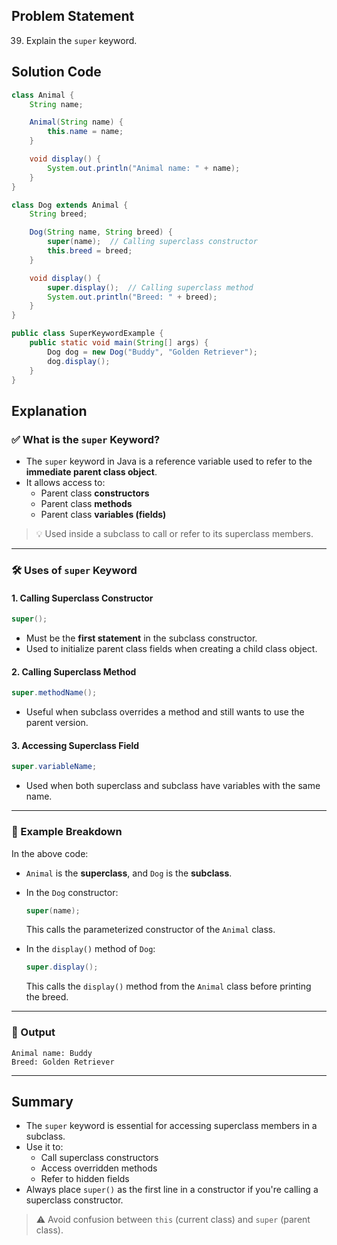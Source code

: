 ## Problem Statement  
39. Explain the `super` keyword.

## Solution Code  
```java
class Animal {
    String name;

    Animal(String name) {
        this.name = name;
    }

    void display() {
        System.out.println("Animal name: " + name);
    }
}

class Dog extends Animal {
    String breed;

    Dog(String name, String breed) {
        super(name);  // Calling superclass constructor
        this.breed = breed;
    }

    void display() {
        super.display();  // Calling superclass method
        System.out.println("Breed: " + breed);
    }
}

public class SuperKeywordExample {
    public static void main(String[] args) {
        Dog dog = new Dog("Buddy", "Golden Retriever");
        dog.display();
    }
}
```

## Explanation  

### ✅ What is the `super` Keyword?
- The `super` keyword in Java is a reference variable used to refer to the **immediate parent class object**.
- It allows access to:
  - Parent class **constructors**
  - Parent class **methods**
  - Parent class **variables (fields)**

> 💡 Used inside a subclass to call or refer to its superclass members.

---

### 🛠️ Uses of `super` Keyword

#### 1. **Calling Superclass Constructor**
```java
super(); 
```
- Must be the **first statement** in the subclass constructor.
- Used to initialize parent class fields when creating a child class object.

#### 2. **Calling Superclass Method**
```java
super.methodName();
```
- Useful when subclass overrides a method and still wants to use the parent version.

#### 3. **Accessing Superclass Field**
```java
super.variableName;
```
- Used when both superclass and subclass have variables with the same name.

---

### 🔄 Example Breakdown

In the above code:
- `Animal` is the **superclass**, and `Dog` is the **subclass**.
- In the `Dog` constructor:
  ```java
  super(name);
  ```
  This calls the parameterized constructor of the `Animal` class.

- In the `display()` method of `Dog`:
  ```java
  super.display();
  ```
  This calls the `display()` method from the `Animal` class before printing the breed.

---

### 📁 Output  
```
Animal name: Buddy
Breed: Golden Retriever
```

---

## Summary  
- The `super` keyword is essential for accessing superclass members in a subclass.
- Use it to:
  - Call superclass constructors
  - Access overridden methods
  - Refer to hidden fields
- Always place `super()` as the first line in a constructor if you're calling a superclass constructor.

> ⚠️ Avoid confusion between `this` (current class) and `super` (parent class).
